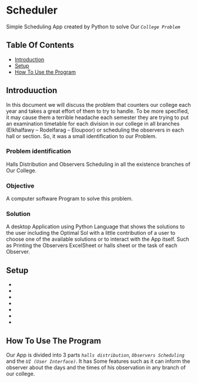 # Scheduler
Simple Scheduling App created by Python to solve Our *`College Problem`*
## Table Of Contents
* [Introduction](#introduction)
* [Setup](#setup)
* [How To Use the Program](#how-to-use-the-program)
## Introduuction
In this document we will discuss the problem that counters our college each year and takes a great effort of them to try to handle. 
To be more specified, it may cause them a terrible headache each semester they are trying to put an examination timetable for each division in our college in all branches (Elkhalfawy – Rodelfarag – Eloupoor) or scheduling the observers in each hall or section. 
So, it was a small identification to our Problem. 
### Problem identification
Halls Distribution and Observers Scheduling in all the existence branches of Our College.
### Objective
A computer software Program to solve this problem.
### Solution
A desktop Application using Python Language that shows the solutions to the user including the Optimal Sol with a little contribution of a user to choose one of the available solutions or to interact with the App itself. Such as Printing the Observers ExcelSheet or halls sheet or the task of each Observer.
## Setup
- 
-
-
-
-
-
-
## How To Use The Program
Our App is divided into 3 parts *`halls distribution`*, *`Observers Scheduling`* and the *`UI (User Interface)`*.
It has Some features such as it can inform the observer about the days and the times of his observation in any branch of our college.



